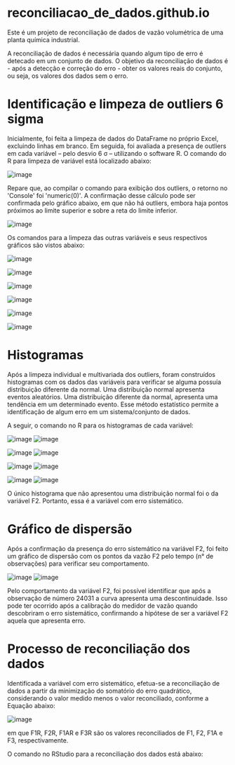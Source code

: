 # reconciliacao_de_dados.github.io
Este é um projeto de reconciliação de dados de vazão volumétrica de uma planta química industrial. 

A reconciliação de dados é necessária quando algum tipo de erro é detecado em um conjunto de dados. O objetivo da reconciliação de dados é - após a detecção e correção do erro - obter os valores reais do conjunto, ou seja, os valores dos dados sem o erro.

# Identificação e limpeza de outliers 6 sigma

Inicialmente, foi feita a limpeza de dados do DataFrame no próprio Excel, excluindo linhas em branco. Em seguida, foi avaliada a presença de outliers em cada variável – pelo desvio 6 σ – utilizando o software R. O comando do R para limpeza de variável está localizado abaixo: 

![image](https://user-images.githubusercontent.com/81119854/124486313-d8a3cd80-dd83-11eb-85bb-8214c190f29d.png)

Repare que, ao compilar o comando para exibição dos outliers, o retorno no 'Console' foi 'numeric(0)'. A confirmação desse cálculo pode ser confirmada pelo gráfico abaixo, em que não há outliers, embora haja pontos próximos ao limite superior e sobre a reta do limite inferior.

![image](https://user-images.githubusercontent.com/81119854/124486764-4d770780-dd84-11eb-94bf-3242c54af358.png)

Os comandos para a limpeza das outras variáveis e seus respectivos gráficos são vistos abaixo: 

![image](https://user-images.githubusercontent.com/81119854/124487364-fcb3de80-dd84-11eb-9e14-be1d40e468b0.png)

![image](https://user-images.githubusercontent.com/81119854/124487420-148b6280-dd85-11eb-8ab7-0203ae3f2c8a.png)

![image](https://user-images.githubusercontent.com/81119854/124487710-6d5afb00-dd85-11eb-94ea-2bcab61285fc.png)

![image](https://user-images.githubusercontent.com/81119854/124487591-4ac8e200-dd85-11eb-9d14-0d77d9ca8554.png)

![image](https://user-images.githubusercontent.com/81119854/124487845-8fed1400-dd85-11eb-93a1-103ce7ef4a50.png)

![image](https://user-images.githubusercontent.com/81119854/124487984-b57a1d80-dd85-11eb-84c6-da3f9d6b45f1.png)

# Histogramas

Após a limpeza individual e multivariada dos outliers, foram construídos histogramas com os dados das variáveis para verificar se alguma possuía distribuição diferente da normal. Uma distribuição normal apresenta eventos aleatórios. Uma distribuição diferente da normal, apresenta uma tendência em um determinado evento. Esse método estatístico permite a identificação de algum erro em um sistema/conjunto de dados.

A seguir, o comando no R para os histogramas de cada variável: 

![image](https://user-images.githubusercontent.com/81119854/124498171-4ce56d80-dd92-11eb-990f-6971ec6fb3d9.png)
![image](https://user-images.githubusercontent.com/81119854/124498228-62f32e00-dd92-11eb-9ce5-f10e3c82f4fc.png)

![image](https://user-images.githubusercontent.com/81119854/124498322-861ddd80-dd92-11eb-9b50-99b669301079.png)
![image](https://user-images.githubusercontent.com/81119854/124498375-9c2b9e00-dd92-11eb-8e36-e9a04604c8b2.png)

![image](https://user-images.githubusercontent.com/81119854/124498446-ba919980-dd92-11eb-9203-88b6f2d3111c.png)
![image](https://user-images.githubusercontent.com/81119854/124498491-ce3d0000-dd92-11eb-90d3-5143005947f2.png)

![image](https://user-images.githubusercontent.com/81119854/124498543-e876de00-dd92-11eb-8fea-143d5c74e718.png)
![image](https://user-images.githubusercontent.com/81119854/124498588-f9bfea80-dd92-11eb-8a2b-e235e8a47b2c.png)

O único histograma que não apresentou uma distribuição normal foi o da variável F2. Portanto, essa é a variável com erro sistemático. 

# Gráfico de dispersão

Após a confirmação da presença do erro sistemático na variável F2, foi feito um gráfico de dispersão com os pontos da vazão F2 pelo tempo (n° de observações) para verificar seu comportamento. 

![image](https://user-images.githubusercontent.com/81119854/124499096-d184bb80-dd93-11eb-9479-5eab0dd24ac0.png)
![image](https://user-images.githubusercontent.com/81119854/124499038-bca82800-dd93-11eb-9342-7ef8480797e5.png)

Pelo comportamento da variável F2, foi possível identificar que após a observação de número 24031 a curva apresenta uma descontinuidade. Isso pode ter ocorrido após a calibração do medidor de vazão quando descobriram o erro sistemático, confirmando a hipótese de ser a variável F2 aquela que apresenta erro. 

# Processo de reconciliação dos dados

Identificada a variável com erro sistemático, efetua-se a reconciliação de dados a partir da minimização do somatório do erro quadrático, considerando o valor medido menos o valor reconciliado, conforme a Equação abaixo: 

![image](https://user-images.githubusercontent.com/81119854/124499471-6f788600-dd94-11eb-81a6-1732774af428.png)

em que F1R, F2R, F1AR e F3R são os valores reconciliados de F1, F2, F1A e F3, respectivamente.

O comando no RStudio para a reconciliação dos dados está abaixo:

